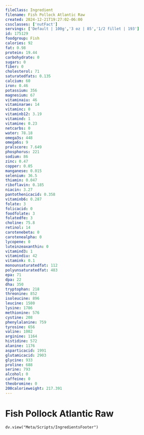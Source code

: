 ```yaml
---
fileClass: Ingredient
filename: Fish Pollock Atlantic Raw
created: 2024-12-21T19:27:02-06:00
cssclasses: ['nutFact']
servings: ['Default | 100g','3 oz | 85','1/2 fillet | 193']
id: 175129
foodgroup: Fish
calories: 92
fat: 0.98
protein: 19.44
carbohydrate: 0
sugars: 0
fiber: 0
cholesterol: 71
saturatedfats: 0.135
calcium: 60
iron: 0.46
potassium: 356
magnesium: 67
vitaminaiu: 46
vitaminarae: 14
vitaminc: 0
vitaminb12: 3.19
vitamind: 1
vitamine: 0.23
netcarbs: 0
water: 78.18
omega3s: 448
omega6s: 9
pralscore: 7.649
phosphorus: 221
sodium: 86
zinc: 0.47
copper: 0.05
manganese: 0.015
selenium: 36.5
thiamin: 0.047
riboflavin: 0.185
niacin: 3.27
pantothenicacid: 0.358
vitaminb6: 0.287
folate: 3
folicacid: 0
foodfolate: 3
folatedfe: 3
choline: 75.8
retinol: 14
carotenebeta: 0
carotenealpha: 0
lycopene: 0
luteinzeaxanthin: 0
vitamind3: 1
vitamindiu: 42
vitamink: 0.1
monounsaturatedfat: 112
polyunsaturatedfat: 483
epa: 71
dpa: 22
dha: 350
tryptophan: 218
threonine: 852
isoleucine: 896
leucine: 1580
lysine: 1786
methionine: 576
cystine: 208
phenylalanine: 759
tyrosine: 656
valine: 1002
arginine: 1164
histidine: 572
alanine: 1176
asparticacid: 1991
glutamicacid: 2903
glycine: 933
proline: 688
serine: 793
alcohol: 0
caffeine: 0
theobromine: 0
200calorieweight: 217.391
---
```


# Fish Pollock Atlantic Raw

```dataviewjs
dv.view("Meta/Scripts/IngredientsFooter")
```